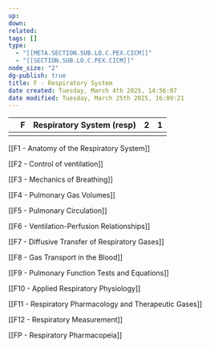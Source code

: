 ```yaml
---
up: 
down: 
related: 
tags: []
type:
  - "[[META.SECTION.SUB.LO.C.PEX.CICM]]"
  - "[[SECTION.SUB.LO.C.PEX.CICM]]"
node_size: "2"
dg-publish: true
title: F - Respiratory System
date created: Tuesday, March 4th 2025, 14:56:07
date modified: Tuesday, March 25th 2025, 16:09:21
---
```


|     | F   | Respiratory System (resp) | 2   | 1   |
| --- | --- | ------------------------- | --- | --- |
|     |     |                           |     |     |

[[F1 - Anatomy of the Respiratory System]]

[[F2 - Control of ventilation]]

[[F3 - Mechanics of Breathing]]

[[F4 - Pulmonary Gas Volumes]]

[[F5 - Pulmonary Circulation]]

[[F6 - Ventilation-Perfusion Relationships]]

[[F7 - Diffusive Transfer of Respiratory Gases]]

[[F8 - Gas Transport in the Blood]]

[[F9 - Pulmonary Function Tests and Equations]]

[[F10 - Applied Respiratory Physiology]]

[[F11 - Respiratory Pharmacology and Therapeutic Gases]]

[[F12 - Respiratory Measurement]]

[[FP - Respiratory Pharmacopeia]]
